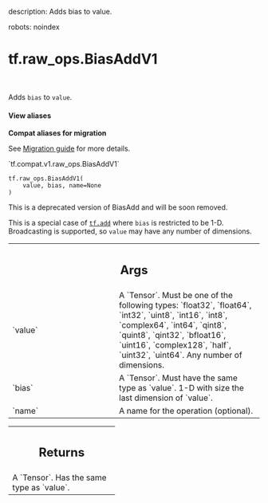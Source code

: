 description: Adds bias to value.

robots: noindex

# tf.raw_ops.BiasAddV1

<!-- Insert buttons and diff -->

<table class="tfo-notebook-buttons tfo-api nocontent" align="left">

</table>



Adds `bias` to `value`.

<section class="expandable">
  <h4 class="showalways">View aliases</h4>
  <p>
<b>Compat aliases for migration</b>
<p>See
<a href="https://www.tensorflow.org/guide/migrate">Migration guide</a> for
more details.</p>
<p>`tf.compat.v1.raw_ops.BiasAddV1`</p>
</p>
</section>

<pre class="devsite-click-to-copy prettyprint lang-py tfo-signature-link">
<code>tf.raw_ops.BiasAddV1(
    value, bias, name=None
)
</code></pre>



<!-- Placeholder for "Used in" -->

This is a deprecated version of BiasAdd and will be soon removed.

This is a special case of <a href="../../tf/math/add.md"><code>tf.add</code></a> where `bias` is restricted to be 1-D.
Broadcasting is supported, so `value` may have any number of dimensions.

<!-- Tabular view -->
 <table class="responsive fixed orange">
<colgroup><col width="214px"><col></colgroup>
<tr><th colspan="2"><h2 class="add-link">Args</h2></th></tr>

<tr>
<td>
`value`
</td>
<td>
A `Tensor`. Must be one of the following types: `float32`, `float64`, `int32`, `uint8`, `int16`, `int8`, `complex64`, `int64`, `qint8`, `quint8`, `qint32`, `bfloat16`, `uint16`, `complex128`, `half`, `uint32`, `uint64`.
Any number of dimensions.
</td>
</tr><tr>
<td>
`bias`
</td>
<td>
A `Tensor`. Must have the same type as `value`.
1-D with size the last dimension of `value`.
</td>
</tr><tr>
<td>
`name`
</td>
<td>
A name for the operation (optional).
</td>
</tr>
</table>



<!-- Tabular view -->
 <table class="responsive fixed orange">
<colgroup><col width="214px"><col></colgroup>
<tr><th colspan="2"><h2 class="add-link">Returns</h2></th></tr>
<tr class="alt">
<td colspan="2">
A `Tensor`. Has the same type as `value`.
</td>
</tr>

</table>

